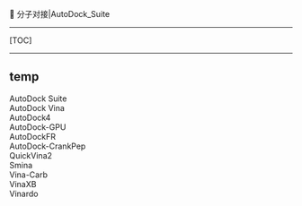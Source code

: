 👏 分子对接|AutoDock_Suite

---
[TOC]

---
## temp
AutoDock Suite  
AutoDock Vina  
AutoDock4   
AutoDock-GPU  
AutoDockFR  
AutoDock-CrankPep  
QuickVina2  
Smina  
Vina-Carb  
VinaXB  
Vinardo  
